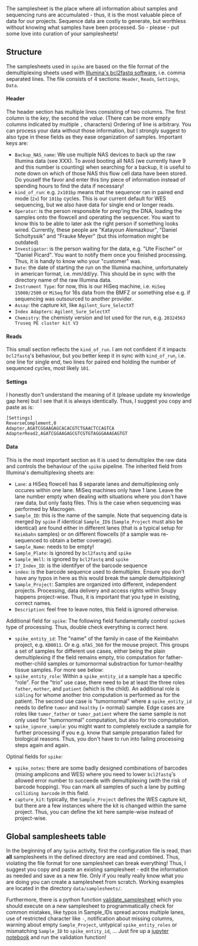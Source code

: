 The samplesheet is the place where all information about samples and sequencing runs are accumulated - thus, it is the most valuable piece of data for our projects. Sequence data are costly to generate, but worthless without knowing what samples have been processed. So - please - put some love into curation of your samplesheets!

## Structure
The samplesheets used in `spike` are based on the file format of the demultiplexing sheets used with [Illumina's bcl2fastq software](https://support.illumina.com/content/dam/illumina-support/documents/documentation/software_documentation/bcl2fastq/bcl2fastq_letterbooklet_15038058brpmi.pdf), i.e. comma separated lines.
The file consists of 4 sections: `Header`, `Reads`, `Settings`, `Data`.
#### Header
The header section has multiple lines consisting of two columns. The first column is the *key*, the second the *value*. (There can be more empty columns indicated by multiple `,` characters)  Ordering of line is arbitrary.
You can process your data without those information, but I strongly suggest to also type in these fields as they ease organization of samples.
Important keys are:
 - `Backup_NAS_name`: We use multiple NAS devices to back up the raw Illumina data (see XXX). To avoid booting all NAS (we currently have 9 and this number is counting) when searching for a backup, it is useful to note down on which of those NAS this flow cell data have been stored. Do youself the favor and enter this tiny piece of information instead of spending hours to find the data if necessary!
 - `kind_of_run`: e.g. `2x101bp` means that the sequencer ran in paired end mode (`2x`) for `101bp` cycles. This is our current default for WES sequencing, but we also have data for single end or longer reads.
 - `Operator`: is the person responsible for prep'ing the DNA, loading the samples onto the flowcell and operating the sequencer. You want to know this to be able to later ask the right person if something looks wired. Currently, these people are "Katayoun Alemazkour", "Daniel Scholtyssik" and "Frauke Meyer" (but this information might be outdated)
 - `Investigator`: is the person waiting for the data, e.g. "Ute Fischer" or "Daniel Picard". You want to notify them once you finished processing. Thus, it is handy to know who your "customer" was.
 - `Date`: the date of starting the run on the Illumina machine, unfortunately in american format, i.e. mm/dd/yy. This should be in sync with the directory name of the raw Illumina data.
 - `Instrument Type`: for now, this is our HiSeq machine, i.e. `HiSeq 15000/2500` or `MiSeq` for 16s data from the BMFZ or something else e.g. if sequencing was outsourced to another provider.
 - `Assay`: the capture kit, like `Agilent_Sure_SelectXT`
 - `Index Adapters`: `Agilent_Sure_SelectXT`
 - `Chemistry`: the chemisty version and lot used for the run, e.g. `20324563 Truseq PE cluster kit V3`
#### Reads
This small section reflects the `kind_of_run`. I am not confident if it impacts `bcl2fastq`'s behaviour, but you better keep it in sync with `kind_of_run`, i.e. one line for single end, two lines for paired end holding the number of sequenced cycles, most likely `101`.
#### Settings
I honestly don't understand the meaning of it (please update my knowledge gap here) but I see that it is always identically. Thus, I suggest you copy and paste as is:
```
[Settings]
ReverseComplement,0
Adapter,AGATCGGAAGAGCACACGTCTGAACTCCAGTCA
AdapterRead2,AGATCGGAAGAGCGTCGTGTAGGGAAAGAGTGT
```
#### Data
This is the most important section as it is used to demultiplex the raw data and controls the behaviour of the `spike` pipeline.
The inherited field from Illumina's demultiplexing sheets are:
 - `Lane`: a HiSeq flowcell has 8 separate lanes and demultiplexing only occures within one lane. MiSeq machines only have 1 lane. Leave the lane number empty when dealing with situations where you don't have raw data, but only fastq files. This is the case when sequencing was performed by Macrogen.
 - `Sample_ID`: this is the name of the sample. Note that sequencing data is merged by `spike` if identical `Sample_ID`s (`Sample_Project` must also be identical) are found either in different lanes (that is a typical setup for `Keimbahn` samples) or on different flowcells (if a sample was re-sequenced to obtain a better coverage). 
 - `Sample_Name`: needs to be empty!
 - `Sample_Plate`: is ignored by `bcl2fastq` and `spike`
 - `Sample_Well`: is ignored by `bcl2fastq` and `spike`
 - `I7_Index_ID`: is the identifyer of the barcode sequence
 - `index`: is the barcode sequence used to demultiplex. Ensure you don't have any typos in here as this would break the sample demultiplexing!
 - `Sample_Project`: Samples are organized into different, independent projects. Processing, data delivery and access rights within Snupy happens project-wise. Thus, it is important that you type in existing, correct names.
 - `Description`: feel free to leave notes, this field is ignored otherwise.

Additional field for `spike`:
The following field fundamentally control `spike`s type of processing. Thus, double check everything is correct here.
 - `spike_entity_id`: The "name" of the family in case of the Keimbahn project, e.g. `KB0011`. Or e.g. `mTAS_360` for the mouse project. This groups a set of samples for different use cases, either being the plain demultiplexing if the field remains empty, trio computation for father-mother-child samples or tumornormal substraction for tumor-healthy tissue samples. For more see below:
 - `spike_entity_role`: Within a `spike_entity_id` a sample has a specific "role". For the "trio" use case, there need to be at least the three roles `father`, `mother`, and `patient` (which is the child). An additional role is `sibling` for whome another trio computation is performed as for the patient. The second use case is "tumornormal" where a `spike_entity_id` needs to define `tumor` and `healthy` (= normal) sample. Edge cases are roles like `tumor_father` or `tumor_patient` where the same sample is not only used for "tumornormal" computation, but also for trio computation.
 - `spike_ignore_sample`: you might want to completely exclude a sample for further processing if you e.g. know that sample preparation failed for biological reasons. Thus, you don't have to run into failing processing steps again and again.

Optinal fields for `spike`:
 - `spike_notes`: there are some badly designed combinations of barcodes (mixing amplicons and WES) where you need to lower `bcl2fastq`'s allowed error number to succeede with demultiplexing (with the risk of barcode hopping). You can mark all samples of such a lane by putting `colliding barcode` in this field.
 - `capture_kit`: typically, the `Sample_Project` defines the WES capture kit, but there are a few instances where the kit is changed within the same project. Thus, you can define the kit here sample-wise instead of project-wise.
 
## Global samplesheets table
In the beginning of any `Spike` activity, first the configuration file is read, than **all** samplesheets in the defined directory are read and combined. Thus, violating the file format for one samplesheet can break everything! Thus, I suggest you copy and paste an existing samplesheet - edit the information as needed and save as a new file. Only if you really really know what you are doing you can create a samplesheet from scratch. Working examples are located in the directory `data/samplesheets/`.

Furthermore, there is a python function [validate_samplesheet](https://github.com/sjanssen2/spike/blob/ea474be625d9d8550dcf4be3950a25806120c4cd/scripts/parse_samplesheet.py#L86) which you should execute on a new samplesheet to programmatically check for common mistakes, like typos in Sample_IDs spread across multiple lanes, use of restricted character like `-`, notification about missing columns, warning about empty `Sample_Project`, untypical `spike_entity_roles` or mismatching `Sample_ID` to `spike_entity_id`, ... Just fire up a [jupyter notebook](https://jupyter.org/) and run the validation function!
